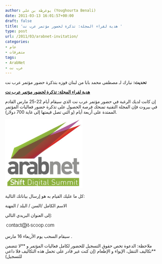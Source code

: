 ```yaml
---
author: يوغرطة بن علي (Youghourta Benali)
date: 2011-03-13 16:01:57+00:00
draft: false
title: 'هدية لقراء المجلة: تذكرة لحضور مؤتمر عرب نت '
type: post
url: /2011/03/arabnet-invitation/
categories:
- عام
- متفرقات
tags:
- ArabNet
- عرب نت
---
```


**تحديث:** نبارك لـ مصطفى محمد بابا من لبنان فوزه بتذكرة حضور مؤتمر عرب نت







[**هدية لقراء المجلة: تذكرة لحضور مؤتمر عرب نت**](https://www.it-scoop.com/2011/03/arabnet-invitation/)




إن كانت لديك الرغبة في حضور مؤتمر عرب نت الذي سيقام أيام 22-25 مارس القادم في بيروت فإن المجلة التقنية تمنحك فرصة الحصول على تذكرة حضور فعاليات المؤتمر الممتدة على أربعة أيام (و التي تصل قيمتها إلى غاية 700 دولار).

![](ArabNet-New-Logo-for-Web-250x224.jpg)


كل ما عليك القيام به هو إرسال بياناتك التالية:

الاسم الكامل /السن / البلد / المهنة

إلى العنوان البريدي التالي:



[![](email.png)
](email.png)







سيقام السحب يوم الأربعاء 16 مارس .


ملاحظة: الدعوة تخص حقوق التسجيل للحضور لكامل فعاليات المؤتمر و **لا تتضمن **تكاليف التنقل، الإيواء و الإطعام (إن كنت غير قادر على تحمل هذه التكاليف فلا داعي للتسجيل)


